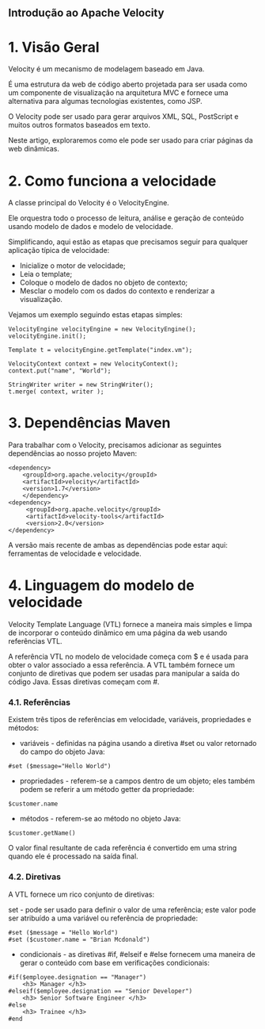 ## Introdução ao Apache Velocity

# 1. Visão Geral
Velocity é um mecanismo de modelagem baseado em Java.

É uma estrutura da web de código aberto projetada para ser usada como um componente de visualização na arquitetura MVC e fornece uma alternativa para algumas tecnologias existentes, como JSP.

O Velocity pode ser usado para gerar arquivos XML, SQL, PostScript e muitos outros formatos baseados em texto.

Neste artigo, exploraremos como ele pode ser usado para criar páginas da web dinâmicas.

# 2. Como funciona a velocidade
A classe principal do Velocity é o VelocityEngine.

Ele orquestra todo o processo de leitura, análise e geração de conteúdo usando modelo de dados e modelo de velocidade.

Simplificando, aqui estão as etapas que precisamos seguir para qualquer aplicação típica de velocidade:

- Inicialize o motor de velocidade;
- Leia o template;
- Coloque o modelo de dados no objeto de contexto;
- Mesclar o modelo com os dados do contexto e renderizar a visualização.

Vejamos um exemplo seguindo estas etapas simples:

```
VelocityEngine velocityEngine = new VelocityEngine();
velocityEngine.init();
   
Template t = velocityEngine.getTemplate("index.vm");
    
VelocityContext context = new VelocityContext();
context.put("name", "World");
    
StringWriter writer = new StringWriter();
t.merge( context, writer );
```

# 3. Dependências Maven
Para trabalhar com o Velocity, precisamos adicionar as seguintes dependências ao nosso projeto Maven:

```
<dependency>
    <groupId>org.apache.velocity</groupId>
    <artifactId>velocity</artifactId>
    <version>1.7</version>
    </dependency>
<dependency>
     <groupId>org.apache.velocity</groupId>
     <artifactId>velocity-tools</artifactId>
     <version>2.0</version>
</dependency>
```

A versão mais recente de ambas as dependências pode estar aqui: ferramentas de velocidade e velocidade.

# 4. Linguagem do modelo de velocidade
Velocity Template Language (VTL) fornece a maneira mais simples e limpa de incorporar o conteúdo dinâmico em uma página da web usando referências VTL.

A referência VTL no modelo de velocidade começa com $ e é usada para obter o valor associado a essa referência. A VTL também fornece um conjunto de diretivas que podem ser usadas para manipular a saída do código Java. Essas diretivas começam com #.

### 4.1. Referências
Existem três tipos de referências em velocidade, variáveis, propriedades e métodos:

- variáveis - definidas na página usando a diretiva #set ou valor retornado do campo do objeto Java:

```
#set ($message="Hello World")
```

- propriedades - referem-se a campos dentro de um objeto; eles também podem se referir a um método getter da propriedade:

```
$customer.name
```

- métodos - referem-se ao método no objeto Java:

```
$customer.getName()
```

O valor final resultante de cada referência é convertido em uma string quando ele é processado na saída final.

### 4.2. Diretivas
A VTL fornece um rico conjunto de diretivas:

set - pode ser usado para definir o valor de uma referência; este valor pode ser atribuído a uma variável ou referência de propriedade:

```
#set ($message = "Hello World")
#set ($customer.name = "Brian Mcdonald")
```
- condicionais - as diretivas #if, #elseif e #else fornecem uma maneira de gerar o conteúdo com base em verificações condicionais:

```
#if($employee.designation == "Manager")
    <h3> Manager </h3>
#elseif($employee.designation == "Senior Developer")
    <h3> Senior Software Engineer </h3>
#else
    <h3> Trainee </h3>
#end
```

